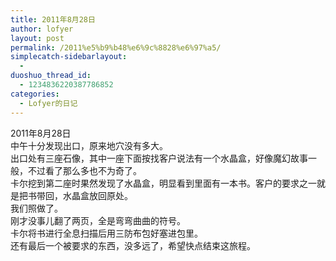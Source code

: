 ```yaml
---
title: 2011年8月28日
author: lofyer
layout: post
permalink: /2011%e5%b9%b48%e6%9c%8828%e6%97%a5/
simplecatch-sidebarlayout:
  - 
duoshuo_thread_id:
  - 1234836220387786852
categories:
  - Lofyer的日记
---
```

2011年8月28日  
中午十分发现出口，原来地穴没有多大。  
出口处有三座石像，其中一座下面按找客户说法有一个水晶盒，好像魔幻故事一般，不过看了那么多也不为奇了。  
卡尔挖到第二座时果然发现了水晶盒，明显看到里面有一本书。客户的要求之一就是把书带回，水晶盒放回原处。  
我们照做了。  
刚才没事儿翻了两页，全是弯弯曲曲的符号。  
卡尔将书进行全息扫描后用三防布包好塞进包里。  
还有最后一个被要求的东西，没多远了，希望快点结束这旅程。